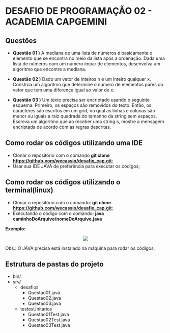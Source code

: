 # DESAFIO DE PROGRAMAÇÃO 02 - ACADEMIA CAPGEMINI

## Questões
* **Questão 01 )**
A mediana de uma lista de números é basicamente o elemento que se encontra no meio da lista após a ordenação. Dada uma lista de números com um número ímpar de elementos, desenvolva um algoritmo que encontre a mediana.

* **Questão 02 )**
Dado um vetor de inteiros n e um inteiro qualquer x. Construa um algoritmo que determine o número de elementos pares do vetor que tem uma diferença igual ao valor de x.

* **Questão 03 )**
Um texto precisa ser encriptado usando o seguinte esquema. Primeiro, os espaços são removidos do texto. Então, os caracteres são escritos em um grid, no qual as linhas e colunas são menor ou iguais a raiz quadrada do tamanho da string sem espaços.
Escreva um algoritmo que ao receber uma string s, mostre a mensagem encriptada de acordo com as regras descritas.

## Como rodar os códigos utilizando uma IDE

* Clonar o repositório com o comando **git clone https://github.com/wecassio/desafio_cap.git**;
* Usar sua IDE JAVA de preferência para executar os códigos;

## Como rodar os códigos utilizando o terminal(linux)

* Clonar o repositório com o comando: **git clone https://github.com/wecassio/desafio_cap.git**;
* Executando o código com o comando: **java caminhoDoArquivo/nomeDoArquivo.java**

**Exemplo:**
<p align="center">
    <img src="https://user-images.githubusercontent.com/98793137/156942490-381008aa-9ca6-433c-ae54-1e54cfcb2de4.png"/>
</p>

Obs.: O JAVA precisa está instalado na máquina para rodar os códigos; 

## Estrutura de pastas do projeto

* bin/
* srv/
  * desafios
    * Questao01.java  
    * Questao02.java
    * Questao03.java
  * testesUnitarios 
    * Questao01Test.java  
    * Questao02Test.java  
    * Questao03Test.java
